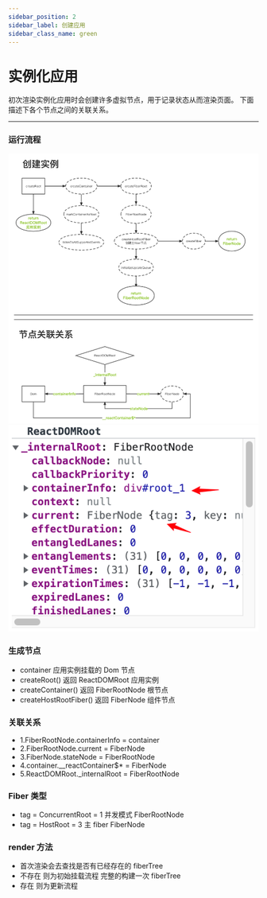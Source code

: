 ```yaml
---
sidebar_position: 2
sidebar_label: 创建应用
sidebar_class_name: green
---
```


# 实例化应用

初次渲染实例化应用时会创建许多虚拟节点，用于记录状态从而渲染页面。
下面描述下各个节点之间的关联关系。

---

### 运行流程

![执行流程](../static/img/assets/creatReact.png)
![节点截图](../static/img/assets/node_reactDomRoot_shot.png)

### 生成节点

- container 应用实例挂载的 Dom 节点
- createRoot() 返回 ReactDOMRoot 应用实例
- createContainer() 返回 FiberRootNode 根节点
- createHostRootFiber() 返回 FiberNode 组件节点

### 关联关系

- 1.FiberRootNode.containerInfo = container
- 2.FiberRootNode.current = FiberNode
- 3.FiberNode.stateNode = FiberRootNode
- 4.container.\_\_reactContainer$\* = FiberNode
- 5.ReactDOMRoot.\_internalRoot = FiberRootNode

### Fiber 类型

- tag = ConcurrentRoot = 1 并发模式 FiberRootNode
- tag = HostRoot = 3 主 fiber FiberNode

### render 方法

- 首次渲染会去查找是否有已经存在的 fiberTree
- 不存在 则为初始挂载流程 完整的构建一次 fiberTree
- 存在 则为更新流程
